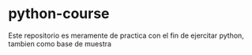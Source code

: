 # python-course
Este repositorio es meramente de practica con el fin de ejercitar python, tambien como base de muestra
